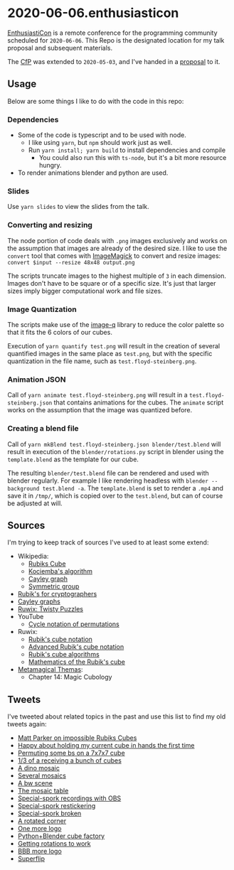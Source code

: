 # 2020-06-06.enthusiasticon

[EnthusiastiCon](https://www.enthusiasticon.de/) is a remote conference
for the programming community scheduled for `2020-06-06`.
This Repo is the designated location for my talk proposal and subsequent materials.

The [CfP](https://www.enthusiasticon.de/cfp/) was extended to `2020-05-03`,
and I've handed in a [proposal](proposal.md) to it.

## Usage

Below are some things I like to do with the code in this repo:

### Dependencies

* Some of the code is typescript and to be used with node.
  * I like using `yarn`, but `npm` should work just as well.
  * Run `yarn install; yarn build` to install dependencies and compile
    * You could also run this with `ts-node`, but it's a bit more resource hungry.
* To render animations blender and python are used.

### Slides

Use `yarn slides` to view the slides from the talk.

### Converting and resizing

The node portion of code deals with `.png` images exclusively
and works on the assumption that images are already of the desired size.
I like to use the `convert` tool that comes with
[ImageMagick](https://imagemagick.org/index.php) to convert and resize images:
`convert $input --resize 48x48 output.png`

The scripts truncate images to the highest multiple of `3` in each dimension.
Images don't have to be square or of a specific size.
It's just that larger sizes imply bigger computational work and file sizes.

### Image Quantization

The scripts make use of the [image-q](https://github.com/ibezkrovnyi/image-quantization)
library to reduce the color palette so that it fits the 6 colors of our cubes.

Execution of `yarn quantify test.png` will result in the creation of several
quantified images in the same place as `test.png`,
but with the specific quantization in the file name, such as `test.floyd-steinberg.png`.

### Animation JSON

Call of `yarn animate test.floyd-steinberg.png` will result in a `test.floyd-steinberg.json`
that contains animations for the cubes.
The `animate` script works on the assumption that the image was quantized before.

### Creating a blend file

Call of `yarn mkBlend test.floyd-steinberg.json blender/test.blend` will result
in execution of the `blender/rotations.py` script in blender
using the `template.blend` as the template for our cube.

The resulting `blender/test.blend` file can be rendered and used with blender regularly.
For example I like rendering headless with `blender --background test.blend -a`.
The `template.blend` is set to render a `.mp4` and save it in `/tmp/`,
which is copied over to the `test.blend`, but can of course be adjusted at will.

## Sources

I'm trying to keep track of sources I've used to at least some extend:

* Wikipedia:
  * [Rubiks Cube](https://en.wikipedia.org/wiki/Rubik%27s_Cube)
  * [Kociemba's algorithm](https://en.wikipedia.org/wiki/Optimal_solutions_for_Rubik%27s_Cube#Kociemba's_algorithm)
  * [Cayley graph](https://en.wikipedia.org/wiki/Cayley_graph)
  * [Symmetric group](https://en.wikipedia.org/wiki/Symmetric_group)
* [Rubik's for cryptographers](http://www0.cs.ucl.ac.uk/staff/c.petit/rubik.html)
* [Cayley graphs](https://www.jaapsch.net/puzzles/cayley.htm)
* [Ruwix: Twisty Puzzles](https://ruwix.com/twisty-puzzles/)
* YouTube
  * [Cycle notation of permutations](https://www.youtube.com/watch?v=MpKG6FmcIHk)
* Ruwix:
  * [Rubik's cube notation](https://ruwix.com/the-rubiks-cube/notation/)
  * [Advanced Rubik's cube notation](https://ruwix.com/the-rubiks-cube/notation/advanced/)
  * [Rubik's cube algorithms](https://ruwix.com/the-rubiks-cube/algorithm/)
  * [Mathematics of the Rubik's cube](https://ruwix.com/the-rubiks-cube/mathematics-of-the-rubiks-cube-permutation-group/)
* [Metamagical Themas](https://en.wikipedia.org/wiki/Metamagical_Themas):
  * Chapter 14: Magic Cubology

## Tweets

I've tweeted about related topics in the past
and use this list to find my old tweets again:

* [Matt Parker on impossible Rubiks Cubes](https://twitter.com/sicarius/status/954419793125412864)
* [Happy about holding my current cube in hands the first time](https://twitter.com/sicarius/status/981664903877578752)
* [Permuting some bs on a 7x7x7 cube](https://twitter.com/sicarius/status/1017447426679083008)
* [1/3 of a receiving a bunch of cubes](https://twitter.com/sicarius/status/1019542554784694273)
* [A dino mosaic](https://twitter.com/sicarius/status/1020378934008049664)
* [Several mosaics](https://twitter.com/sicarius/status/1024214508779257861)
* [A bw scene](https://twitter.com/sicarius/status/1062466381252300801)
* [The mosaic table](https://twitter.com/sicarius/status/1071485356934135808)
* [Special-spork recordings with OBS](https://twitter.com/sicarius/status/1138140560739524609)
* [Special-spork restickering](https://twitter.com/sicarius/status/1139284954339147776)
* [Special-spork broken](https://twitter.com/sicarius/status/1139621566831050752)
* [A rotated corner](https://twitter.com/sicarius/status/1173270682962149380)
* [One more logo](https://twitter.com/sicarius/status/1250524776361340929)
* [Python+Blender cube factory](https://twitter.com/sicarius/status/1262014566000734209)
* [Getting rotations to work](https://twitter.com/sicarius/status/1263515774225956865)
* [BBB more logo](https://twitter.com/sicarius/status/1263928313862651904)
* [Superflip](https://twitter.com/sicarius/status/1264147673403318273)
